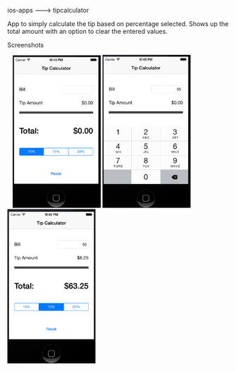 ios-apps ---> tipcalculator

App to simply calculate the tip based on percentage selected.
Shows up the total amount with an option to clear the entered values.


Screenshots

&nbsp;&nbsp;
<img src="https://github.com/yatrikp/ios-apps/blob/master/tipcalculator/screenshots/load_app.png" width="200" />
<img src="https://github.com/yatrikp/ios-apps/blob/master/tipcalculator/screenshots/enter_values.png" width="200" />
<img src="https://github.com/yatrikp/ios-apps/blob/master/tipcalculator/screenshots/calculate_tip.png" width="200" />
